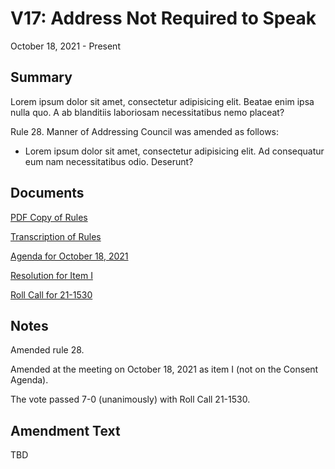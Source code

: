 # V17: Address Not Required to Speak

October 18, 2021 - Present 

## Summary

Lorem ipsum dolor sit amet, consectetur adipisicing elit. Beatae enim ipsa nulla quo. A ab blanditiis laboriosam necessitatibus nemo placeat? 

Rule 28. Manner of Addressing Council was amended as follows:

- Lorem ipsum dolor sit amet, consectetur adipisicing elit. Ad consequatur eum nam necessitatibus odio. Deserunt? 
    
## Documents

[PDF Copy of Rules](assets/rules-archive/2021_10_18/copy.pdf)

[Transcription of Rules](#/view/rules-archive~2021_10_18~transcription)

[Agenda for October 18, 2021](assets/rules-archive/2021_10_18/agenda.pdf)

[Resolution for Item I](assets/rules-archive/2021_10_18/resolution.pdf)

[Roll Call for 21-1530](assets/rules-archive/2021_10_18/roll_call.pdf)

## Notes

Amended rule 28.

Amended at the meeting on October 18, 2021 as item I (not on the Consent Agenda).

The vote passed 7-0 (unanimously) with Roll Call 21-1530.

## Amendment Text

TBD
